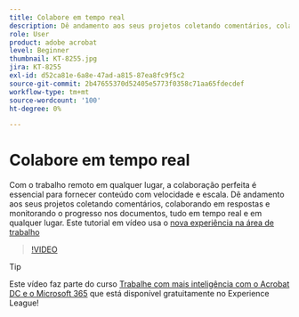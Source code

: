 ```yaml
---
title: Colabore em tempo real
description: Dê andamento aos seus projetos coletando comentários, colaborando em respostas e monitorando o progresso nos documentos, tudo em tempo real e em qualquer lugar
role: User
product: adobe acrobat
level: Beginner
thumbnail: KT-8255.jpg
jira: KT-8255
exl-id: d52ca81e-6a8e-47ad-a815-87ea8fc9f5c2
source-git-commit: 2b47655370d52405e5773f0358c71aa65fdecdef
workflow-type: tm+mt
source-wordcount: '100'
ht-degree: 0%

---
```


# Colabore em tempo real

Com o trabalho remoto em qualquer lugar, a colaboração perfeita é essencial para fornecer conteúdo com velocidade e escala. Dê andamento aos seus projetos coletando comentários, colaborando em respostas e monitorando o progresso nos documentos, tudo em tempo real e em qualquer lugar. Este tutorial em vídeo usa o [nova experiência na área de trabalho](new-workspace.md)

>[!VIDEO](https://video.tv.adobe.com/v/337500?quality=12&learn=on&hidetitle=true)

>[!TIP]
>
>Este vídeo faz parte do curso [Trabalhe com mais inteligência com o Acrobat DC e o Microsoft 365](https://experienceleague.adobe.com/?recommended=Acrobat-U-1-2021.microsoft365) que está disponível gratuitamente no Experience League!
